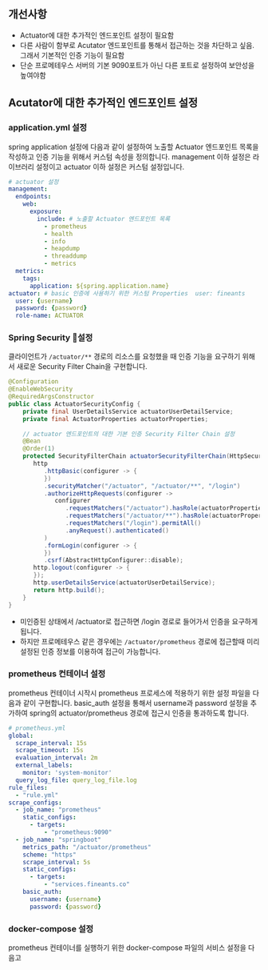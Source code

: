 ## 개선사항
- Actuator에 대한 추가적인 엔드포인트 설정이 필요함
- 다른 사람이 함부로 Acutator 엔드포인트를 통해서 접근하는 것을 차단하고 싶음. 그래서 기본적인 인증 기능이 필요함
- 단순 프로메테우스 서버의 기본 9090포트가 아닌 다른 포트로 설정하여 보안성을 높여야함


## Acutator에 대한 추가적인 엔드포인트 설정
### application.yml 설정
spring application 설정에 다음과 같이 설정하여 노출할 Actuator 엔드포인트 목록을 작성하고 인증 기능을 위해서 커스텀 속성을 정의합니다. management 이하 설정은 라이브러리 설정이고 actuator 이하 설정은 커스텀 설정입니다.
```yaml
# actuator 설정  
management:  
  endpoints:  
    web:  
      exposure:  
        include: # 노출할 Actuator 엔드포인트 목록  
          - prometheus  
          - health  
          - info  
          - heapdump  
          - threaddump  
          - metrics  
  metrics:  
    tags:  
      application: ${spring.application.name}
actuator: # basic 인증에 사용하기 위한 커스텀 Properties  user: fineants  
  user: {username}
  password: {password}
  role-name: ACTUATOR
```

### Spring Security 설정
클라이언트가 `/actuator/**` 경로의 리소스를 요청했을 때 인증 기능을 요구하기 위해서 새로운 Security Filter Chain을 구현합니다.

```java
@Configuration  
@EnableWebSecurity  
@RequiredArgsConstructor  
public class ActuatorSecurityConfig {  
    private final UserDetailsService actuatorUserDetailService;  
    private final ActuatorProperties actuatorProperties;  
  
    // actuator 엔드포인트의 대한 기본 인증 Security Filter Chain 설정  
    @Bean  
    @Order(1)  
    protected SecurityFilterChain actuatorSecurityFilterChain(HttpSecurity http) throws Exception {  
       http  
          .httpBasic(configurer -> {  
          })  
          .securityMatcher("/actuator", "/actuator/**", "/login")  
          .authorizeHttpRequests(configurer ->  
             configurer  
                .requestMatchers("/actuator").hasRole(actuatorProperties.getRoleName())  
                .requestMatchers("/actuator/**").hasRole(actuatorProperties.getRoleName())  
                .requestMatchers("/login").permitAll()  
                .anyRequest().authenticated()  
          )  
          .formLogin(configurer -> {  
          })  
          .csrf(AbstractHttpConfigurer::disable);  
       http.logout(configurer -> {  
       });  
       http.userDetailsService(actuatorUserDetailService);  
       return http.build();  
    }  
}
```
- 미인증된 상태에서 /actuator로 접근하면 /login 경로로 들어가서 인증을 요구하게 됩니다.
- 하지만 프로메테우스 같은 경우에는 `/actuator/prometheus` 경로에 접근할때 미리 설정된 인증 정보를 이용하여 접근이 가능합니다.

### prometheus 컨테이너 설정
prometheus 컨테이너 시작시 prometheus 프로세스에 적용하기 위한 설정 파일을 다음과 같이 구현합니다. basic_auth 설정을 통해서 username과 password 설정을 추가하여 spring의 actuator/prometheus 경로에 접근시 인증을 통과하도록 합니다.
```yaml
# prometheus.yml  
global:  
  scrape_interval: 15s  
  scrape_timeout: 15s  
  evaluation_interval: 2m  
  external_labels:  
    monitor: 'system-monitor'  
  query_log_file: query_log_file.log  
rule_files:  
  - "rule.yml"  
scrape_configs:  
  - job_name: "prometheus"  
    static_configs:  
      - targets:  
          - "prometheus:9090"  
  - job_name: "springboot"  
    metrics_path: "/actuator/prometheus"  
    scheme: "https"  
    scrape_interval: 5s  
    static_configs:  
      - targets:  
          - "services.fineants.co"
    basic_auth:
	  username: {username}
	  password: {password}
```


### docker-compose 설정
prometheus 컨테이너를 실행하기 위한 docker-compose 파일의 서비스 설정을 다음고